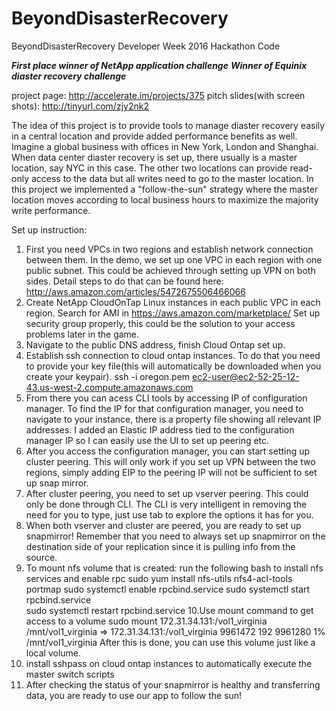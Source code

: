 # BeyondDisasterRecovery
BeyondDisasterRecovery Developer Week 2016 Hackathon Code

***First place winner of NetApp application challenge***
***Winner of Equinix diaster recovery challenge***

project page: http://accelerate.im/projects/375
pitch slides(with screen shots): http://tinyurl.com/zjy2nk2

The idea of this project is to provide tools to manage diaster recovery easily in a central location and provide added performance benefits as well.
Imagine a global business with offices in New York, London and Shanghai. When data center diaster recovery is set up, there usually is a master location, say NYC in this case. The other two locations can provide read-only access to the data but all writes need to go to the master location. In this project we implemented a "follow-the-sun" strategy where the master location moves according to local business hours to maximize the majority write performance.

Set up instruction:

1. First you need VPCs in two regions and establish network connection between them.
In the demo, we set up one VPC in each region with one public subnet.
This could be achieved through setting up VPN on both sides. 
Detail steps to do that can be found here: http://aws.amazon.com/articles/5472675506466066
2. Create NetApp CloudOnTap Linux instances in each public VPC in each region.
Search for AMI in https://aws.amazon.com/marketplace/
Set up security group properly, this could be the solution to your access problems later in the game.
3. Navigate to the public DNS address, finish Cloud Ontap set up.
4. Establish ssh connection to cloud ontap instances. 
To do that you need to provide your key file(this will automatically be downloaded when you create your keypair).
ssh -i oregon.pem ec2-user@ec2-52-25-12-43.us-west-2.compute.amazonaws.com
5. From there you can acess CLI tools by accessing IP of configuration manager.
To find the IP for that configuration manager, you need to navigate to your instance, there is a property file showing all relevant IP addresses.
I added an Elastic IP address tied to the configuration manager IP so I can easily use the UI to set up peering etc.
6. After you access the configuration manager, you can start setting up cluster peering.
This will only work if you set up VPN between the two regions, simply adding EIP to the peering IP will not be sufficient to set up snap mirror.
7. After cluster peering, you need to set up vserver peering. This could only be done through CLI.
The CLI is very intelligent in removing the need for you to type, just use tab to explore the options it has for you.
8. When both vserver and cluster are peered, you are ready to set up snapmirror! 
Remember that you need to always set up snapmirror on the destination side of your replication since it is pulling info from the source.
9. To mount nfs volume that is created:
run the following bash to install nfs services and enable rpc
sudo yum install nfs-utils nfs4-acl-tools portmap
sudo  systemctl enable  rpcbind.service
sudo  systemctl start  rpcbind.service   
sudo  systemctl restart  rpcbind.service
10.Use mount command to get access to a volume
sudo mount 172.31.34.131:/vol1_virginia /mnt/vol1_virginia
=>
172.31.34.131:/vol1_virginia   9961472     192   9961280   1% /mnt/vol1_virginia
After this is done, you can use this volume just like a local volume.
11. install sshpass on cloud ontap instances to automatically execute the master switch scripts
12. After checking the status of your snapmirror is healthy and transferring data, you are ready to use our app to follow the sun!



